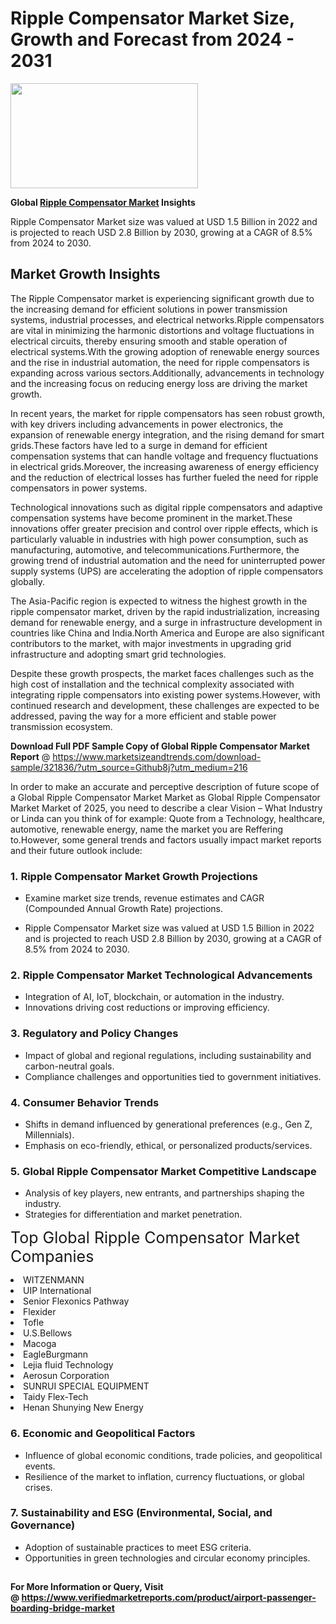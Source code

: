 <H1>Ripple Compensator Market Size, Growth and Forecast from 2024 - 2031</H1><img class="aligncenter size-medium wp-image-584254" src="https://thirdeyenews.in/wp-content/uploads/2024/09/Global-Market-Research-300x168.jpeg" alt="" width="300" height="168" /><p><strong>Global&nbsp;<a href="https://www.marketsizeandtrends.com/download-sample/321836/?utm_source=Github8j?utm_medium=216">Ripple Compensator Market</a> Insights</strong></p><p>Ripple Compensator Market size was valued at USD 1.5 Billion in 2022 and is projected to reach USD 2.8 Billion by 2030, growing at a CAGR of 8.5% from 2024 to 2030.</p><p><h2>Market Growth Insights</h2> <p>The Ripple Compensator market is experiencing significant growth due to the increasing demand for efficient solutions in power transmission systems, industrial processes, and electrical networks.Ripple compensators are vital in minimizing the harmonic distortions and voltage fluctuations in electrical circuits, thereby ensuring smooth and stable operation of electrical systems.With the growing adoption of renewable energy sources and the rise in industrial automation, the need for ripple compensators is expanding across various sectors.Additionally, advancements in technology and the increasing focus on reducing energy loss are driving the market growth.</p> <p>In recent years, the market for ripple compensators has seen robust growth, with key drivers including advancements in power electronics, the expansion of renewable energy integration, and the rising demand for smart grids.These factors have led to a surge in demand for efficient compensation systems that can handle voltage and frequency fluctuations in electrical grids.Moreover, the increasing awareness of energy efficiency and the reduction of electrical losses has further fueled the need for ripple compensators in power systems.</p> <p>Technological innovations such as digital ripple compensators and adaptive compensation systems have become prominent in the market.These innovations offer greater precision and control over ripple effects, which is particularly valuable in industries with high power consumption, such as manufacturing, automotive, and telecommunications.Furthermore, the growing trend of industrial automation and the need for uninterrupted power supply systems (UPS) are accelerating the adoption of ripple compensators globally.</p> <p>The Asia-Pacific region is expected to witness the highest growth in the ripple compensator market, driven by the rapid industrialization, increasing demand for renewable energy, and a surge in infrastructure development in countries like China and India.North America and Europe are also significant contributors to the market, with major investments in upgrading grid infrastructure and adopting smart grid technologies.</p> <p>Despite these growth prospects, the market faces challenges such as the high cost of installation and the technical complexity associated with integrating ripple compensators into existing power systems.However, with continued research and development, these challenges are expected to be addressed, paving the way for a more efficient and stable power transmission ecosystem.</p> <p><span class=""><strong>Download Full PDF Sample Copy of Global Ripple Compensator Market Report</strong> @ <a href="https://www.marketsizeandtrends.com/download-sample/321836/?utm_source=Github8j?utm_medium=216" target="_blank">https://www.marketsizeandtrends.com/download-sample/321836/?utm_source=Github8j?utm_medium=216</a></span></p><p>In order to make an accurate and perceptive description of future scope of a Global&nbsp;Ripple Compensator Market Market as Global&nbsp;Ripple Compensator Market Market of 2025, you need to describe a clear Vision &ndash; What Industry or Linda can you think of for example: Quote from a Technology, healthcare, automotive, renewable energy, name the market you are Reffering to.However, some general trends and factors usually impact market reports and their future outlook include:</p><h3>1.&nbsp;<strong>Ripple Compensator Market Growth Projections</strong></h3><ul><li>Examine market size trends, revenue estimates and CAGR (Compounded Annual Growth Rate) projections.</li><li><p>Ripple Compensator Market size was valued at USD 1.5 Billion in 2022 and is projected to reach USD 2.8 Billion by 2030, growing at a CAGR of 8.5% from 2024 to 2030.</p></li></ul><h3>2.&nbsp;<strong>Ripple Compensator Market Technological Advancements</strong></h3><ul><li>Integration of AI, IoT, blockchain, or automation in the industry.</li><li>Innovations driving cost reductions or improving efficiency.</li></ul><h3>3.&nbsp;<strong>Regulatory and Policy Changes</strong></h3><ul><li>Impact of global and regional regulations, including sustainability and carbon-neutral goals.</li><li>Compliance challenges and opportunities tied to government initiatives.</li></ul><h3>4.&nbsp;<strong>Consumer Behavior Trends</strong></h3><ul><li>Shifts in demand influenced by generational preferences (e.g., Gen Z, Millennials).</li><li>Emphasis on eco-friendly, ethical, or personalized products/services.</li></ul><h3>5.&nbsp;<strong>Global Ripple Compensator Market Competitive Landscape</strong></h3><ul><li>Analysis of key players, new entrants, and partnerships shaping the industry.</li><li>Strategies for differentiation and market penetration.</li></ul><p data-pm-slice="1 1 []"><span style="color: inherit; font-family: inherit; font-size: 25px;">Top Global Ripple Compensator Market Companies</span></p><div class="" data-test-id=""><p><li>WITZENMANN</li><li> UIP International</li><li> Senior Flexonics Pathway</li><li> Flexider</li><li> Tofle</li><li> U.S.Bellows</li><li> Macoga</li><li> EagleBurgmann</li><li> Lejia fluid Technology</li><li> Aerosun Corporation</li><li> SUNRUI SPECIAL EQUIPMENT</li><li> Taidy Flex-Tech</li><li> Henan Shunying New Energy</li></p></div><h3>6.&nbsp;<strong>Economic and Geopolitical Factors</strong></h3><ul><li>Influence of global economic conditions, trade policies, and geopolitical events.</li><li>Resilience of the market to inflation, currency fluctuations, or global crises.</li></ul><h3>7.&nbsp;<strong>Sustainability and ESG (Environmental, Social, and Governance)</strong></h3><ul><li>Adoption of sustainable practices to meet ESG criteria.</li><li>Opportunities in green technologies and circular economy principles.</li></ul><h2><strong style="font-size: 14px;">For More Information or Query, Visit @&nbsp;</strong><a style="background-color: #ffffff; font-size: 14px;" href="https://www.marketsizeandtrends.com/report/ripple-compensator-market/" target="_blank">https://www.verifiedmarketreports.com/product/airport-passenger-boarding-bridge-market</a></h2>